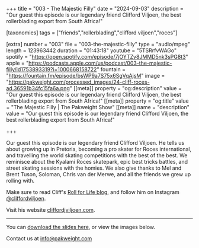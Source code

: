 +++
title = "003 - The Majestic Filly"
date = "2024-09-03"
description = "Our guest this episode is our legendary friend Clifford Viljoen, the best rollerblading export from South Africa!"

[taxonomies]
tags = ["friends","rollerblading","clifford viljoen","roces"]

[extra]
number = "003"
file = "003-the-majestic-filly"
type = "audio/mpeg"
length = 123963442
duration = "01:43:18"
youtube = "5TSRrfvWAGo"
spotify = "https://open.spotify.com/episode/7jOYTZv8JMMD5nk3sPG8t3"
apple = "https://podcasts.apple.com/us/podcast/003-the-majestic-filly/id1753893319?i=1000668158722"
fountain = "https://fountain.fm/episode/bsWP9a7S75x6SgVqAjsM"
image = "https://pakweight.com/processed_images/24-cliff-roces-ad.36591b34fc15fa6a.png"
[[meta]]
property = "og:description"
value = "Our guest this episode is our legendary friend Clifford Viljoen, the best rollerblading export from South Africa!"
[[meta]]
property = "og:title"
value = "The Majestic Filly | The Pakweight Show"
[[meta]]
name = "description"
value = "Our guest this episode is our legendary friend Clifford Viljoen, the best rollerblading export from South Africa!"

+++

Our guest this episode is our legendary friend Clifford Viljoen. He tells us about growing up in Pretoria, becoming a pro skater for Roces international, and travelling the world skating competitions with the best of the best. We reminisce about the Kyalami Roces skatepark, epic best tricks battles, and street skating sessions with the homies. We also give thanks to Mel and Brent Tuson, Soloman, Chris van der Merwe, and all the friends we grew up rolling with.

Make sure to read Cliff's [Roll for Life blog](https://knucklehub.wordpress.com/familia/features/roll-for-life/), and follow him on Instagram [@cliffordviljoen](https://www.instagram.com/cliffordviljoen/).

Visit his website [cliffordjviljoen.com](https://www.cliffordjviljoen.com/).

---

You can [download the slides here](slides.pdf), or view the images below.

Contact us at [info@pakweight.com](mailto:info@pakweight.com)
